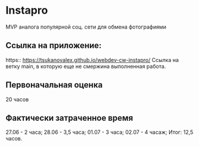 # Instapro

MVP аналога популярной соц. сети для обмена фотографиями

## Ссылка на приложение:

https:: https://tsukanovalex.github.io/webdev-cw-instapro/
Ссылка на ветку main, в которую еще не смержина выполненная работа. 

## Первоначальная оценка

 20 часов

## Фактически затраченное время

27.06 - 2 часа;
28.06  - 3,5 часа;
01.07 - 3 часа;
02.07 - 4 часаж;
Итог: 12,5 часов.
